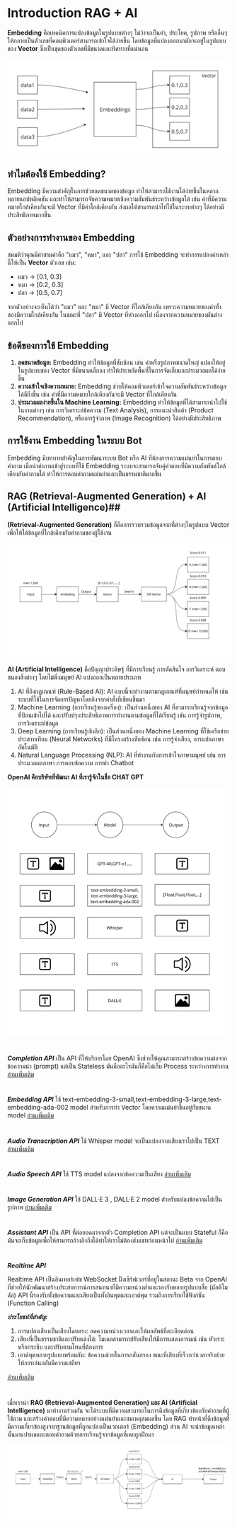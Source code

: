 # Introduction RAG + AI

**Embedding** คือเทคนิคการแปลงข้อมูลในรูปแบบต่างๆ ไม่ว่าจะเป็นคำ, ประโยค, รูปภาพ หรืออื่นๆ ให้กลายเป็นตัวเลขที่คอมพิวเตอร์สามารถเข้าใจได้ง่ายขึ้น โดยข้อมูลที่แปลงออกมามักจะอยู่ในรูปแบบของ **Vector** ซึ่งเป็นชุดของตัวเลขที่มีขนาดและทิศทางที่แน่นอน

<p align="center" width="100%">
    <img src="../../assets/embeding.jpg"> 
</p>


## ทำไมต้องใช้ Embedding?

Embedding มีความสำคัญในการช่วยลดขนาดของข้อมูล ทำให้สามารถใช้งานได้ง่ายขึ้นในหลากหลายแอปพลิเคชัน และทำให้สามารถจับความหมายเชิงความสัมพันธ์ระหว่างข้อมูลได้ เช่น คำที่มีความหมายใกล้เคียงกันจะมี Vector ที่มีค่าใกล้เคียงกัน ส่งผลให้สามารถนำไปใช้ในระบบต่างๆ ได้อย่างมีประสิทธิภาพมากขึ้น

## ตัวอย่างการทำงานของ Embedding

สมมติว่าคุณมีคำสามคำคือ "แมว", "หมา", และ "ปลา" การใช้ Embedding จะทำการแปลงคำเหล่านี้ให้เป็น **Vector** ตัวเลข เช่น:

- แมว -> [0.1, 0.3]
- หมา -> [0.2, 0.3]
- ปลา -> [0.5, 0.7]

จากตัวอย่างจะเห็นได้ว่า "แมว" และ "หมา" มี Vector ที่ใกล้เคียงกัน เพราะความหมายของคำทั้งสองมีความใกล้เคียงกัน ในขณะที่ "ปลา" มี Vector ที่ห่างออกไป เนื่องจากความหมายของมันต่างออกไป

## ข้อดีของการใช้ Embedding

1. **ลดขนาดข้อมูล:** Embedding ทำให้ข้อมูลที่ซับซ้อน เช่น คำหรือรูปภาพขนาดใหญ่ แปลงให้อยู่ในรูปแบบของ Vector ที่มีขนาดเล็กลง ทำให้ประหยัดพื้นที่ในการจัดเก็บและประมวลผลได้ง่ายขึ้น
2. **ความเข้าใจเชิงความหมาย:** Embedding ช่วยให้คอมพิวเตอร์เข้าใจความสัมพันธ์ระหว่างข้อมูลได้ดียิ่งขึ้น เช่น คำที่มีความหมายใกล้เคียงกันจะมี Vector ที่ใกล้เคียงกัน
3. **ประมวลผลง่ายขึ้นใน Machine Learning:** Embedding ทำให้ข้อมูลที่ได้สามารถนำไปใช้ในงานต่างๆ เช่น การวิเคราะห์ข้อความ (Text Analysis), การแนะนำสินค้า (Product Recommendation), หรือการรู้จำภาพ (Image Recognition) ได้อย่างมีประสิทธิภาพ

## การใช้งาน Embedding ในระบบ Bot

Embedding มีบทบาทสำคัญในการพัฒนาระบบ Bot หรือ AI ที่ต้องการความแม่นยำในการตอบคำถาม เมื่อนำคำถามเข้าสู่ระบบที่ใช้ Embedding ระบบจะสามารถจับคู่คำตอบที่มีความสัมพันธ์ใกล้เคียงกับคำถามได้ ทำให้การตอบคำถามแม่นยำและเป็นธรรมชาติมากขึ้น




## RAG (Retrieval-Augmented Generation) + AI (Artificial Intelligence)##

**(Retrieval-Augmented Generation)** ก็คือการรวบรวมข้อมูลจากที่ต่างๆในรูปแบบ Vector เพื่อให้ได้ข้อมูลที่ใกล้เคียงกับคำถามของผู้ใช้งาน

<p align="center" width="100%">
    <img src="../../assets/rag.jpg"> 
</p>

**AI (Artificial Intelligence)** คือปัญญาประดิษฐ์ ที่มีการเรียนรู้ การตัดสินใจ การวิเคราะห์ ตอบสนองสิ่งต่างๆ โดยไม่พึ่งมนุษย์ AI แบ่งออกเป็นหลายประเภท

1. AI ที่อิงกฎเกณฑ์ (Rule-Based AI): AI แบบนี้จะทำงานตามกฎเกณฑ์ที่มนุษย์กำหนดให้ เช่น ระบบที่ใช้ในการจัดการปัญหาโดยอิงจากคำสั่งที่เขียนขึ้นมา
2. Machine Learning (การเรียนรู้ของเครื่อง): เป็นส่วนหนึ่งของ AI ที่สามารถเรียนรู้จากข้อมูลที่ป้อนเข้าไปได้ และปรับปรุงประสิทธิภาพการทำงานตามข้อมูลที่ได้เรียนรู้ เช่น การรู้จำรูปภาพ, การวิเคราะห์ข้อมูล
3. Deep Learning (การเรียนรู้เชิงลึก): เป็นส่วนหนึ่งของ Machine Learning ที่ใช้เครือข่ายประสาทเทียม (Neural Networks) ที่มีโครงสร้างซับซ้อน เช่น การรู้จำเสียง, การแปลภาษาอัตโนมัติ
4. Natural Language Processing (NLP): AI ที่ทำงานกับการเข้าใจภาษามนุษย์ เช่น การประมวลผลภาษา การตอบข้อความ การทำ Chatbot

**OpenAI คือบริษัทที่พัฒนา AI ที่เรารู้จักในชื่อ CHAT GPT** 
<p align="center" width="100%">
    <img src="../../assets/Model chat GPT.jpg"> 
</p>

#
***Completion API***
เป็น API ที่ให้บริการโดย OpenAI ซึ่งช่วยให้คุณสามารถสร้างข้อความต่อจากข้อความนำ (prompt) แต่เป็น Stateless มันคืออะไรมันก็คือไม่เก็บ Process ระหว่างการทำงาน
[อ่านเพิ่มเติม](https://platform.openai.com/docs/guides/text-generation)


#
***Embedding API***
ใช้ text-embedding-3-small,text-embedding-3-large,text-embedding-ada-002 model สำหรับการทำ Vector โดยความแม่นยำขึ้นอยู่กับขนาด model
[อ่านเพิ่มเติม](https://platform.openai.com/docs/guides/embeddings)

#
***Audio Transcription API***
ใช้ Whisper model จะเป็นแปลงจากเสียงเราไปเป็น TEXT
[อ่านเพิ่มเติม](https://platform.openai.com/docs/api-reference/audio/createTranscription)

#
***Audio Speech API***
ใช้ TTS model แปลงจากข้อความเป็นเสียง
[อ่านเพิ่มเติม](https://platform.openai.com/docs/guides/text-to-speech?lang=curl)


#
***Image Generation API***
ใช้  DALL·E 3 , DALL·E 2 model สำหรับแปลงข้อความไปเป็นรูปภาพ
[อ่านเพิ่มเติม](https://platform.openai.com/docs/guides/images)


#
***Assistant API***
เป็น API ที่ต่อยอดมาจากตัว  Completion API แต่จะเป็นแบบ Stateful ก็คือมันจะเก็บข้อมูลเพื่อให้สามารถอ้างอิงถึงได้ทำให้เราไม่ต้องส่งแชทก่อนหน้าไป
[อ่านเพิ่มเติม](https://platform.openai.com/docs/assistants/overview)

#
***Realtime API***

Realtime API เป็นอินเทอร์เฟซ WebSocket ฝั่งเซิร์ฟเวอร์ที่อยู่ในสถานะ Beta จาก OpenAI ที่ช่วยให้นักพัฒนาสร้างประสบการณ์การสนทนาที่มีความหน่วงต่ำและรองรับหลายรูปแบบสื่อ (มัลติโมดัล) API นี้รองรับทั้งข้อความและเสียงเป็นทั้งอินพุตและเอาต์พุต รวมถึงการเรียกใช้ฟังก์ชัน (Function Calling)

***ประโยชน์ที่สำคัญ:***

1. การแปลงเสียงเป็นเสียงโดยตรง: ลดความหน่วงเวลาและให้ผลลัพธ์ที่ละเอียดอ่อน
2. เสียงที่เป็นธรรมชาติและปรับแต่งได้: โมเดลสามารถปรับเสียงให้มีการแสดงอารมณ์ เช่น หัวเราะหรือกระซิบ และปรับตามโทนที่ต้องการ
3. เอาต์พุตหลายรูปแบบพร้อมกัน: ข้อความช่วยในการกลั่นกรอง ขณะที่เสียงที่เร็วกว่าเวลาจริงช่วยให้การเล่นกลับมีความเสถียร

[อ่านเพิ่มเติม](https://platform.openai.com/docs/guides/realtime)


#
เมื่อเรานำ **RAG (Retrieval-Augmented Generation) และ AI (Artificial Intelligence)** มาทำงานร่วมกัน จะได้ระบบที่มีความสามารถในการดึงข้อมูลที่เกี่ยวข้องกับคำถามที่ผู้ใช้ถาม และสร้างคำตอบที่มีความหมายอย่างแม่นยำและสมเหตุสมผลขึ้น โดย RAG ทำหน้าที่ดึงข้อมูลที่มีความเกี่ยวข้องสูงจากฐานข้อมูลที่ถูกแปลงเป็นเวกเตอร์ (Embedding) ส่วน AI จะนำข้อมูลเหล่านั้นมาแปรผลและตอบคำถามด้วยการเรียนรู้จากข้อมูลที่เคยถูกฝึกมา

<p align="center" width="100%">
    <img src="../../assets/rag+ai.jpg"> 
</p>
